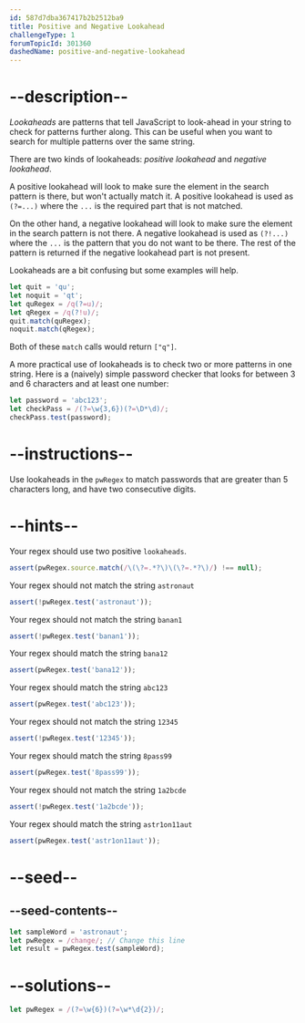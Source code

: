 ```yaml
---
id: 587d7dba367417b2b2512ba9
title: Positive and Negative Lookahead
challengeType: 1
forumTopicId: 301360
dashedName: positive-and-negative-lookahead
---
```


# --description--

<dfn>Lookaheads</dfn> are patterns that tell JavaScript to look-ahead in your string to check for patterns further along. This can be useful when you want to search for multiple patterns over the same string.

There are two kinds of lookaheads: <dfn>positive lookahead</dfn> and <dfn>negative lookahead</dfn>.

A positive lookahead will look to make sure the element in the search pattern is there, but won't actually match it. A positive lookahead is used as `(?=...)` where the `...` is the required part that is not matched.

On the other hand, a negative lookahead will look to make sure the element in the search pattern is not there. A negative lookahead is used as `(?!...)` where the `...` is the pattern that you do not want to be there. The rest of the pattern is returned if the negative lookahead part is not present.

Lookaheads are a bit confusing but some examples will help.

```js
let quit = 'qu';
let noquit = 'qt';
let quRegex = /q(?=u)/;
let qRegex = /q(?!u)/;
quit.match(quRegex);
noquit.match(qRegex);
```

Both of these `match` calls would return `["q"]`.

A more practical use of lookaheads is to check two or more patterns in one string. Here is a (naively) simple password checker that looks for between 3 and 6 characters and at least one number:

```js
let password = 'abc123';
let checkPass = /(?=\w{3,6})(?=\D*\d)/;
checkPass.test(password);
```

# --instructions--

Use lookaheads in the `pwRegex` to match passwords that are greater than 5 characters long, and have two consecutive digits.

# --hints--

Your regex should use two positive `lookaheads`.

```js
assert(pwRegex.source.match(/\(\?=.*?\)\(\?=.*?\)/) !== null);
```

Your regex should not match the string `astronaut`

```js
assert(!pwRegex.test('astronaut'));
```

Your regex should not match the string `banan1`

```js
assert(!pwRegex.test('banan1'));
```

Your regex should match the string `bana12`

```js
assert(pwRegex.test('bana12'));
```

Your regex should match the string `abc123`

```js
assert(pwRegex.test('abc123'));
```

Your regex should not match the string `12345`

```js
assert(!pwRegex.test('12345'));
```

Your regex should match the string `8pass99`

```js
assert(pwRegex.test('8pass99'));
```

Your regex should not match the string `1a2bcde`

```js
assert(!pwRegex.test('1a2bcde'));
```

Your regex should match the string `astr1on11aut`

```js
assert(pwRegex.test('astr1on11aut'));
```

# --seed--

## --seed-contents--

```js
let sampleWord = 'astronaut';
let pwRegex = /change/; // Change this line
let result = pwRegex.test(sampleWord);
```

# --solutions--

```js
let pwRegex = /(?=\w{6})(?=\w*\d{2})/;
```
